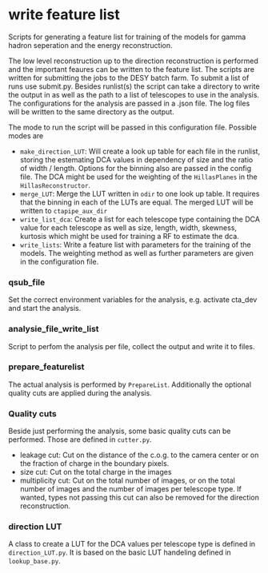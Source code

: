 # write feature list

Scripts for generating a feature list for training of the models for gamma hadron seperation and the energy reconstruction.

The low level reconstruction up to the direction reconstruction is performed and the important feaures can be written to the feature list. The scripts are written for submitting the jobs to the DESY batch farm. To submit a list of runs use submit.py. Besides runlist(s) the script can take a directory to write the output in as well as the path to a list of telescopes to use in the analysis. The configurations for the analysis are passed in a .json file. The log files will be written to the same directory as the output.


The mode to run the script will be passed in this configuration file. Possible modes are 
- `make_direction_LUT`: Will create a look up table for each file in the runlist, storing the estemating DCA values in dependency of size and the ratio of width / length. Options for the binning also are passed in the config file. The DCA might be used for the weighting of the `HillasPlanes` in the `HillasReconstructor`.
- `merge_LUT`: Merge the LUT written in `odir` to one look up table. It requires that the binning in each of the LUTs are equal. The merged LUT will be written to `ctapipe_aux_dir`
- `write_list_dca`: Create a list for each telescope type containing the DCA value for each telescope as well as size, length, width, skewness, kurtosis which might be used for training a RF to estimate the dca.
- `write_lists`: Write a feature list with parameters for the training of the models. The weighting method as well as further parameters are given in the configuration file.

### qsub_file
Set the correct environment variables for the analysis, e.g. activate cta_dev and start the analysis.

### analysie_file_write_list
Script to perfom the analysis per file, collect the output and write it to files.

### prepare_featurelist
The actual analysis is performed by `PrepareList`. Additionally the optional quality cuts are applied during the analysis.

### Quality cuts
Beside just performing the analysis, some basic quality cuts can be performed. Those are defined in `cutter.py`.  
- leakage cut: Cut on the distance of the c.o.g. to the camera center or on the fraction of charge in the boundary pixels.
- size cut: Cut on the total charge in the images
- multiplicity cut: Cut on the total number of images, or on the total number of images and the number of images per telescope type. If wanted, types not passing this cut can also be removed for the direction reconstruction.

### direction LUT
A class to create a LUT for the DCA values per telescope type is defined in `direction_LUT.py`. It is based on the basic LUT handeling defined in `lookup_base.py`.